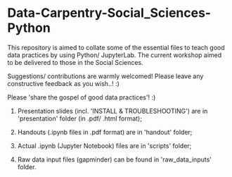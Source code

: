 # Data-Carpentry-Social_Sciences-Python
This repository is aimed to collate some of the essential files to teach good data practices by using Python/ JupyterLab.
The current workshop aimed to be delivered to those in the Social Sciences.

Suggestions/ contributions are warmly welcomed! Please leave any constructive feedback as you wish..! :)

Please 'share the gospel of good data practices'! :)

1. Presentation slides (incl. 'INSTALL & TROUBLESHOOTING') are in 'presentation' folder (in .pdf/ .html format);

2. Handouts (.ipynb files in .pdf format) are in 'handout' folder;

3. Actual .ipynb (Jupyter Notebook) files are in 'scripts' folder;

4. Raw data input files (gapminder) can be found in 'raw_data_inputs' folder.

